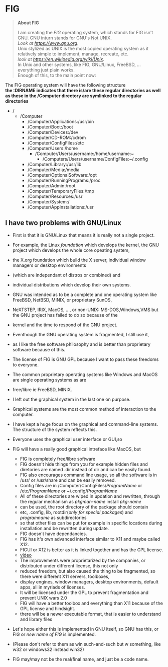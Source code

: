 # FIG
>**About FIG**  
>
>I am creating the *FIG* operating system, which stands for FIG isn't GNU. GNU inturn stands for GNU's Not UNIX.  
>*Look at https://www.gnu.org*.  
>Unix stylized as UNIX is the most copied operating system as it relatively simple to implement, manage, recreate, etc.  
>*look at https://en.wikipedia.org/wiki/Unix*.  
>In Unix and other systems, like FIG, GNU/Linux, FreeBSD, ... everything just plain works.  
>Enough of this, to the main point now:

The FIG operating system will have the following structure  
**the :DIRNAME indicates that there is/are  these regular directories as well as these in the /Computer directory are symlinked to the regular directories**  
- /  
    - /Computer  
        -  /Computer/Applications:/usr/bin  
        - /Computer/Boot:/boot  
        - /Computer/Devices:/dev  
        - /Computer/CD-ROM:/cdrom  
        - /Computer/ConfigFiles:/etc  
        - /Computer/Users:/home 
          - /Computer/Users/username:/home/username:~
            - /Computers/Users/username/ConfigFiles:~/.config  
        - /Computer/Library:/usr/lib  
        - /Computer/Media:/media  
        - /Computer/OptionalSoftware:/opt  
        - /Computer/RunningPrograms:/proc  
        - /Computer/Admin:/root  
        - /Computer/TemporaryFiles:/tmp  
        - /Computer/Resources:/usr  
        - /Computer/System:/
        - /Computer/AppInstallations:/usr  
## I have two problems with GNU/Linux
- First is that it is GNU/Linux that means it is really not a single project. 
- For example, the Linux *foundation* which develops the kernel, the GNU project which develops the whole core opeating system,
- the X.org foundation which build the X server, individual window managers or desktop environments
- (which are independant of distros or combined) and 
- individual distributions which develop their own systems.
- GNU was intended as to be a complete and one operating system like FreeBSD, NetBSD, MINIX, or proprietary SunOS, 
- NeXTSTEP, IRIX, MacOS, ..., or non-UNIX: MS-DOS,Windows,VMS but the GNU project has failed to do so because of the
- kernel and the time to respond of the GNU project.
- Eventhough the GNU operating system is fragmented, I still use it,
- as I like the free software philosophy and is  better than proprietary software because of this.
- The license of FIG is GNU GPL because  I want to pass these freedoms to everyone.
- The common proprietary operating systems like Windows and MacOS are single operating systems as are
- free/libre ie FreeBSD, MINIX.
- I left out the graphical system in the last one on purpose. 
- Graphical systems are the most common method of interaction to the computer.
- I have kept a huge focus on the graphical and command-line systems. The structure of the system reflects this.   
- Everyone uses the graphical user interface or GUI,so
- FIG will have a really good graphical intreface like MacOS, but
    - FIG is completely free/libre software
    - FIG doesn't hide things from you for example hidden files and diretories are named .dir instead of dir and can be easily found.
    - FIG also encourages command line usage, so all the software is in /usr/ or /usr/share and can be easily removed.
    - Config files are in /Computer/ConfigFiles/*ProgramName* or /etc/*ProgramName* or ~/.config/*ProgramName*
    - All of these directories are wiped in updation and rewritten, through the regular mechanism as *pkgman-name* install *pkg-name*
    - can be used, the root directory of the package should contain
    - etc, .config, lib, rootdir(*only for special packages*) and *programname* as subdirectories
    - so that other files can be put for example in specific locations during installation and be rewritten during update.
    - FIG doesn't have dependancies.
    - FIG has it's own advanced interface similar to X11 and maybe called X12.
    - FIGUI or X12 is better as it is linked together and has the GPL license.
    - [video](https://www.youtube.com/watch?v=cj02_UeUnGQ)
    - The improvements were proprietarized by the companies, or distributed under different license, this not only
    - reduced freedom, but also caused the thing to be fragmented, so there were different X11 servers, toolboxes,
    -  display engines, window managers, desktop environments, default apps, all in myriads of licenses.
    - It will be licensed under the GPL to prevent fragmentation and prevent UNIX wars 2.0
    - FIG will have a better toolbox and everything than X11 because of the GPL license and hindsight.
    - there will be a newer executable format, that is easier to understand and library files 
 - Let's hope either this is implemented in GNU itself, so GNU has this, or FIG or  *new name of FIG* is implemented. 








- (Please don't  refer to them as win such-and-such but w something, like w32 or windows32 instead win32)
- FIG may/may not be the real/final name, and just be a code name.
